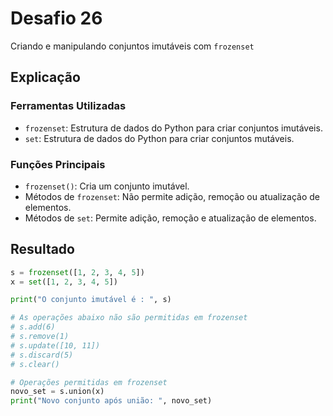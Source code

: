 # Desafio 26

Criando e manipulando conjuntos imutáveis com `frozenset`

## Explicação

### Ferramentas Utilizadas

- `frozenset`: Estrutura de dados do Python para criar conjuntos imutáveis.
- `set`: Estrutura de dados do Python para criar conjuntos mutáveis.

### Funções Principais

- `frozenset()`: Cria um conjunto imutável.
- Métodos de `frozenset`: Não permite adição, remoção ou atualização de elementos.
- Métodos de `set`: Permite adição, remoção e atualização de elementos.

## Resultado

```py
s = frozenset([1, 2, 3, 4, 5])
x = set([1, 2, 3, 4, 5])

print("O conjunto imutável é : ", s)

# As operações abaixo não são permitidas em frozenset
# s.add(6)
# s.remove(1)
# s.update([10, 11])
# s.discard(5)
# s.clear()

# Operações permitidas em frozenset
novo_set = s.union(x)
print("Novo conjunto após união: ", novo_set)